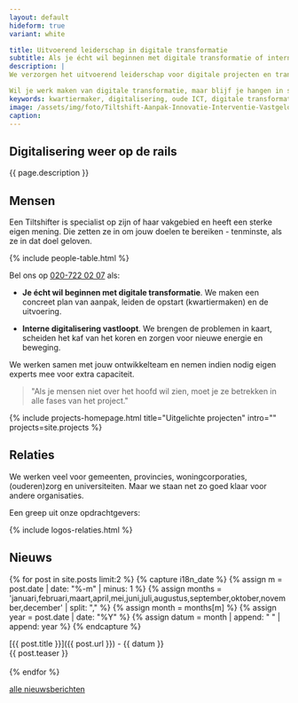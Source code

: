 ```yaml
---
layout: default
hideform: true
variant: white

title: Uitvoerend leiderschap in digitale transformatie
subtitle: Als je écht wil beginnen met digitale transformatie of interne digitalisering vast loopt
description: |
We verzorgen het uitvoerend leiderschap voor digitale projecten en transformatieprogramma's, vanuit inhoudelijke expertise op het gebied van service design, software ontwikkeling en organisatieverandering.

Wil je werk maken van digitale transformatie, maar blijf je hangen in strategische plannen en experimenten? Tiltshift maakt het écht! We lopen mee met de uitvoerenden en maken samen met hen stapsgewijs de benodigde verandering in proces en techniek. Zo zorgen we snel voor concrete resultaten én maken we innovatie pragmatisch.
keywords: kwartiermaker, digitalisering, oude ICT, digitale transformatie, probleemgedreven innovatie, software design thinking, human centered design, service design, lean startup, lean ux, agile development, xp, scrum, labs, apps, projecten, advies, consultancy, overheid, overheden, publieke sector, mens centraal, common ground, open source, creative commons, creative thinking, open collaboration
image: /assets/img/foto/Tiltshift-Aanpak-Innovatie-Interventie-Vastgelopen-digitaliserings-project.jpg
caption:
---
```


## Digitalisering weer op de rails

{{ page.description }}

## Mensen

Een Tiltshifter is specialist op zijn of haar vakgebied en heeft een sterke eigen mening. Die zetten ze in om jouw doelen te bereiken - tenminste, als ze in dat doel geloven.

{% include people-table.html %}

Bel ons op <a href="tel:+31207220207">020-722 02 07</a> als:

- **Je écht wil beginnen met digitale transformatie**. We maken een concreet plan van aanpak, leiden de opstart (kwartiermaken) en de uitvoering.

- **Interne digitalisering vastloopt**. We brengen de problemen in kaart, scheiden het kaf van het koren en zorgen voor nieuwe energie en beweging.

We werken samen met jouw ontwikkelteam en nemen indien nodig eigen experts mee voor extra capaciteit.

> "Als je mensen niet over het hoofd wil zien, moet je ze betrekken in alle fases van het project."

{% include projects-homepage.html title="Uitgelichte projecten" intro="" projects=site.projects %}

## Relaties

We werken veel voor gemeenten, provincies, woningcorporaties, (ouderen)zorg en universiteiten. Maar we staan net zo goed klaar voor andere organisaties.

Een greep uit onze opdrachtgevers:

{% include logos-relaties.html %}

## Nieuws

{% for post in site.posts limit:2 %}
  {% capture i18n_date %}
  {% assign m = post.date | date: "%-m" | minus: 1 %}
  {% assign months = 'januari,februari,maart,april,mei,juni,juli,augustus,september,oktober,november,december' | split: "," %}
  {% assign month = months[m] %}
  {% assign year = post.date | date: "%Y" %}
  {% assign datum = month | append: " " | append: year %}
  {% endcapture %}

  [{{ post.title }}]({{ post.url }}) - {{ datum }}<br>{{ post.teaser }}<br><br>
{% endfor %}

<a href="/posts/" class="link-centered">alle nieuwsberichten</a>
